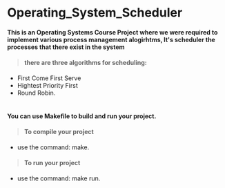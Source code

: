 # Operating_System_Scheduler
#### This is an Operating Systems Course Project where we were required to implement various process management alogirhtms, It's scheduler the processes that there exist in the system
> #### there are three algorithms for scheduling:
- First Come First Serve
- Hightest Priority First
-  Round Robin.
<!---->
#### <br> You can use Makefile to build and run your project.</br>
> #### To compile your project
- use the command: make.
> #### To run your project
- use the command: make run.
